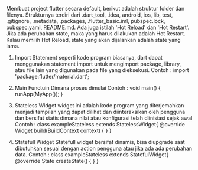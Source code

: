 Membuat project flutter secara default, berikut adalah struktur folder dan filenya. 
Strukturnya terdiri dari .dart_tool, .idea, android, ios, lib, test, .gitignore, .metadata, .packages, 
.flutter_basic.iml, pubspec.lock, pubspec.yaml, README.md.
Ada juga  istilah 'Hot Reload' dan 'Hot Restart'. 
Jika ada perubahan state, maka yang harus dilakukan adalah Hot Restart. Kalau memilih Hot Reload, 
state yang akan dijalankan adalah state yang lama.
  
  1.	Import Statement 
      seperti kode program biasanya, dart dapat menggunakan statement import untuk mengimport package, 
      library, atau file lain yang digunakan pada file yang dieksekusi.
      Contoh : import 'package:flutter/material.dart';

  2.	Main Functuin 
      Dimana proses dimulai 
      Contoh :  void main() { 
                runApp(MyApp()); }

  3.	Stateless Widget
      widget ini adalah kode program yang diterjemahkan menjadi tampilan yang dapat dilihat dan diinteraksikan oleh pengguna dan 
      bersifat statis dimana nilai atau konfigurasi telah diinisiasi sejak awal
      Contoh :  class exampleStateless extends StatelessWidget{ 
                @override
 	              Widget build(BuildContext context) { } }

  4.	Statefull Widget 
      Statefull widget bersifat dinamis, bisa diupgrade saat dibutuhkan sesuai dengan action pengguna atau 
      jika ada ada perubahan data.
      Contoh :  class exampleStateless extends StatefulWidget{ 
                @override 
                State createState() { } }